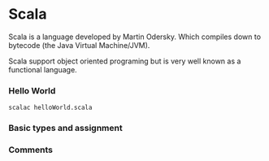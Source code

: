# Scala

Scala is a language developed by Martin Odersky. Which compiles down to bytecode (the Java Virtual Machine/JVM). 

Scala support object oriented programing but is very well known as a functional language.

### Hello World

```
scalac helloWorld.scala
```

### Basic types and assignment

### Comments